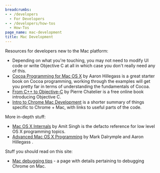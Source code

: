 ```yaml
---
breadcrumbs:
- - /developers
  - For Developers
- - /developers/how-tos
  - How-Tos
page_name: mac-development
title: Mac Development
---
```


Resources for developers new to the Mac platform:

*   Depending on what you're touching, you may not need to modify UI
            code or write Objective C at all in which case you don't really need
            any of this.
*   [Cocoa Programming for Mac OS
            X](http://www.amazon.com/exec/obidos/ASIN/0321503619) by Aaron
            Hillegass is a great starter book on Cocoa programming, working
            through the examples will get you pretty far in terms of
            understanding the fundamentals of Cocoa.
*   [From C++ to
            Objective-C](http://ktd.club.fr/programmation/fichiers/cpp-objc-en.pdf)
            by Pierre Chatelier is a free online book introducing Objective C.
*   [Intro to Chrome Mac
            Development](https://docs.google.com/presentation/d/1H8UOJmSJFQl3hgzDAjmObYTqHDTF98hj_ENpVydJ4OE/edit?usp=sharing)
            is a shorter summary of things specific to Chrome + Mac, with links
            to useful parts of the code.

More in-depth stuff:

*   [Mac OS X
            Internals](http://www.amazon.com/Mac-OS-Internals-Systems-Approach/dp/0321278542)
            by Amit Singh is the defacto reference for low level OS X
            programming topics.
*   [Advanced Mac OS X
            Programming](http://www.amazon.com/Advanced-Mac-Programming-Core-Unix/dp/0974078514)
            by Mark Dalrymple and Aaron Hillegass .

Stuff you should read on this site:

*   [Mac debugging tips](/developers/how-tos/debugging-on-os-x) - a page
            with details pertaining to debugging Chrome on Mac.
